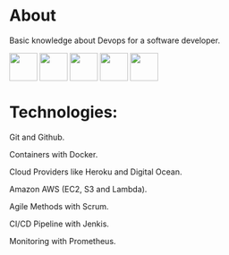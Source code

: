 # About 
Basic knowledge about Devops for a software developer. 

<div style = "display: inline-block">
  <img align = "center" height = "50" width = "50" src="https://cdn.jsdelivr.net/gh/devicons/devicon/icons/git/git-original.svg" />
  <img align = "center" height = "50" width = "50" src="https://cdn.jsdelivr.net/gh/devicons/devicon/icons/docker/docker-original.svg" /> 
  <img align = "center" height = "50" width = "50" src="https://cdn.jsdelivr.net/gh/devicons/devicon/icons/heroku/heroku-original.svg" />
  <img align = "center" height = "50" width = "50" src="https://cdn.jsdelivr.net/gh/devicons/devicon/icons/digitalocean/digitalocean-original.svg" />
  <img align = "center" height = "50" width = "50" src="https://cdn.jsdelivr.net/gh/devicons/devicon/icons/amazonwebservices/amazonwebservices-plain-wordmark.svg" />     
</div>

# Technologies:

<p>Git and Github.</p>
<p>Containers with Docker.</p>
<p>Cloud Providers like Heroku and Digital Ocean.</p>
<p>Amazon AWS (EC2, S3 and Lambda).</p>
<p>Agile Methods with Scrum.</p>
<p>CI/CD Pipeline with Jenkis.</p>
<p>Monitoring with Prometheus.</p>
